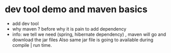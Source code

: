 # dev tool demo and maven basics

- add dev tool
- why maven ? before why it is pain to add dependency
- info: we tell we need (spring, hibernate dependency) , maven will go and download the jar files
  Also same jar file is going to available during compile | run time.
